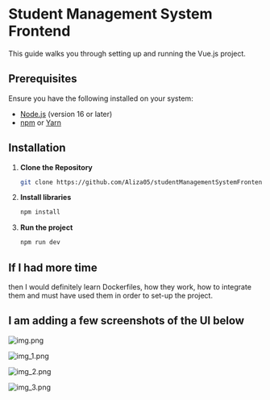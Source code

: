 # Student Management System Frontend

This guide walks you through setting up and running the Vue.js project.

## Prerequisites

Ensure you have the following installed on your system:

- [Node.js](https://nodejs.org/) (version 16 or later)
- [npm](https://www.npmjs.com/) or [Yarn](https://yarnpkg.com/)

## Installation

1. **Clone the Repository**
   ```sh
   git clone https://github.com/Aliza05/studentManagementSystemFrontend.git

2. **Install libraries**
    ```sh
    npm install

3. **Run the project**
    ```sh
    npm run dev
   
## If I had more time
then I would definitely learn Dockerfiles, how they work, how to integrate them and must have used them in order to set-up the project.

## I am adding a few screenshots of the UI below 

![img.png](img.png)

![img_1.png](img_1.png)

![img_2.png](img_2.png)

![img_3.png](img_3.png)
